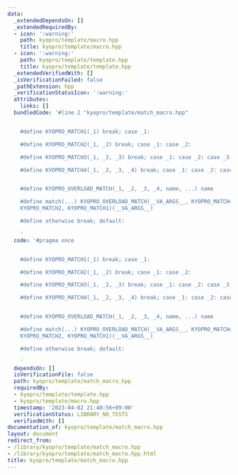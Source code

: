 ```yaml
---
data:
  _extendedDependsOn: []
  _extendedRequiredBy:
  - icon: ':warning:'
    path: kyopro/template/macro.hpp
    title: kyopro/template/macro.hpp
  - icon: ':warning:'
    path: kyopro/template/template.hpp
    title: kyopro/template/template.hpp
  _extendedVerifiedWith: []
  _isVerificationFailed: false
  _pathExtension: hpp
  _verificationStatusIcon: ':warning:'
  attributes:
    links: []
  bundledCode: '#line 2 "kyopro/template/match_macro.hpp"


    #define KYOPRO_MATCH1(_1) break; case _1:

    #define KYOPRO_MATCH2(_1, _2) break; case _1: case _2:

    #define KYOPRO_MATCH3(_1, _2, _3) break; case _1: case _2: case _3:

    #define KYOPRO_MATCH4(_1, _2, _3, _4) break; case _1: case _2: case _3: case _4:


    #define KYOPRO_OVERLOAD_MATCH(_1, _2, _3, _4, name, ...) name

    #define match(...) KYOPRO_OVERLOAD_MATCH(__VA_ARGS__, KYOPRO_MATCH4, KYOPRO_MATCH3,
    KYOPRO_MATCH2, KYOPRO_MATCH1)(__VA_ARGS__)

    #define otherwise break; default:

    '
  code: '#pragma once


    #define KYOPRO_MATCH1(_1) break; case _1:

    #define KYOPRO_MATCH2(_1, _2) break; case _1: case _2:

    #define KYOPRO_MATCH3(_1, _2, _3) break; case _1: case _2: case _3:

    #define KYOPRO_MATCH4(_1, _2, _3, _4) break; case _1: case _2: case _3: case _4:


    #define KYOPRO_OVERLOAD_MATCH(_1, _2, _3, _4, name, ...) name

    #define match(...) KYOPRO_OVERLOAD_MATCH(__VA_ARGS__, KYOPRO_MATCH4, KYOPRO_MATCH3,
    KYOPRO_MATCH2, KYOPRO_MATCH1)(__VA_ARGS__)

    #define otherwise break; default:

    '
  dependsOn: []
  isVerificationFile: false
  path: kyopro/template/match_macro.hpp
  requiredBy:
  - kyopro/template/template.hpp
  - kyopro/template/macro.hpp
  timestamp: '2023-04-02 21:40:56+09:00'
  verificationStatus: LIBRARY_NO_TESTS
  verifiedWith: []
documentation_of: kyopro/template/match_macro.hpp
layout: document
redirect_from:
- /library/kyopro/template/match_macro.hpp
- /library/kyopro/template/match_macro.hpp.html
title: kyopro/template/match_macro.hpp
---
```

